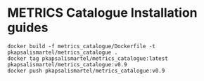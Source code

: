 # METRICS Catalogue Installation guides

```shell
docker build -f metrics_catalogue/Dockerfile -t pkapsalismartel/metrics_catalogue .
docker tag pkapsalismartel/metrics_catalogue:latest pkapsalismartel/metrics_catalogue:v0.9
docker push pkapsalismartel/metrics_catalogue:v0.9
```